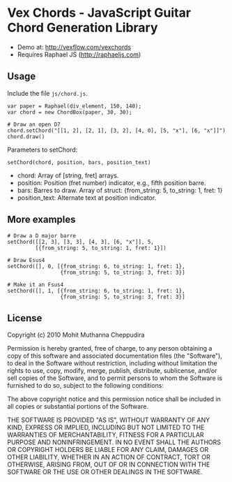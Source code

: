 # Vex Chords - JavaScript Guitar Chord Generation Library

* Demo at: http://vexflow.com/vexchords
* Requires Raphael JS (http://raphaeljs.com)

## Usage

Include the file `js/chord.js`.

    var paper = Raphael(div_element, 150, 140);
    var chord = new ChordBox(paper, 30, 30);

    # Draw an open D7
    chord.setChord("[[1, 2], [2, 1], [3, 2], [4, 0], [5, "x"], [6, "x"]]")
    chord.draw()

Parameters to setChord:

    setChord(chord, position, bars, position_text)

* chord:          Array of [string, fret] arrays.
* position:       Position (fret number) indicator, e.g., fifth position barre.
* bars:           Barres to draw. Array of struct: {from_string: 5, to_string: 1, fret: 1}
* position_text:  Alternate text at position indicator.

## More examples

    # Draw a D major barre
    setChord([[2, 3], [3, 3], [4, 3], [6, "x"]], 5,
             [{from_string: 5, to_string: 1, fret: 1}])

    # Draw Esus4
    setChord([], 0, [{from_string: 6, to_string: 1, fret: 1},
                     {from_string: 5, to_string: 3, fret: 3}]

    # Make it an Fsus4
    setChord([], 1, [{from_string: 6, to_string: 1, fret: 1},
                     {from_string: 5, to_string: 3, fret: 3}]

## License

Copyright (c) 2010 Mohit Muthanna Cheppudira

Permission is hereby granted, free of charge, to any person obtaining a copy
of this software and associated documentation files (the "Software"), to deal
in the Software without restriction, including without limitation the rights
to use, copy, modify, merge, publish, distribute, sublicense, and/or sell
copies of the Software, and to permit persons to whom the Software is
furnished to do so, subject to the following conditions:

The above copyright notice and this permission notice shall be included in
all copies or substantial portions of the Software.

THE SOFTWARE IS PROVIDED "AS IS", WITHOUT WARRANTY OF ANY KIND, EXPRESS OR
IMPLIED, INCLUDING BUT NOT LIMITED TO THE WARRANTIES OF MERCHANTABILITY,
FITNESS FOR A PARTICULAR PURPOSE AND NONINFRINGEMENT. IN NO EVENT SHALL THE
AUTHORS OR COPYRIGHT HOLDERS BE LIABLE FOR ANY CLAIM, DAMAGES OR OTHER
LIABILITY, WHETHER IN AN ACTION OF CONTRACT, TORT OR OTHERWISE, ARISING FROM,
OUT OF OR IN CONNECTION WITH THE SOFTWARE OR THE USE OR OTHER DEALINGS IN
THE SOFTWARE.
